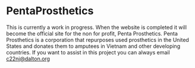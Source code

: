 # PentaProsthetics
This is currently a work in progress. 
When the website is completed it will become the official site for the non for profit, Penta Prosthetics.
Penta Prosthetics is a corporation that repurposes used prosthetics in the United States and donates them to amputees in Vietnam and other developing countries.
If you want to assist in this project you can always email c22nj@dalton.org
